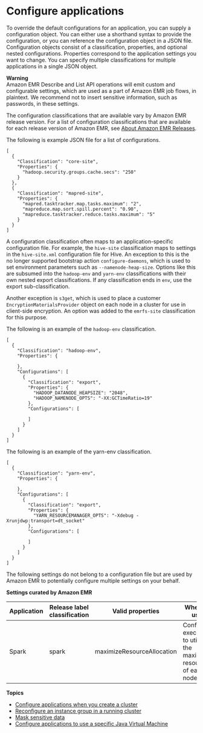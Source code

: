 # Configure applications<a name="emr-configure-apps"></a>

To override the default configurations for an application, you can supply a configuration object\. You can either use a shorthand syntax to provide the configuration, or you can reference the configuration object in a JSON file\. Configuration objects consist of a classification, properties, and optional nested configurations\. Properties correspond to the application settings you want to change\. You can specify multiple classifications for multiple applications in a single JSON object\.

**Warning**  
Amazon EMR Describe and List API operations will emit custom and configurable settings, which are used as a part of Amazon EMR job flows, in plaintext\. We recommend not to insert sensitive information, such as passwords, in these settings\.

The configuration classifications that are available vary by Amazon EMR release version\. For a list of configuration classifications that are available for each release version of Amazon EMR, see [About Amazon EMR Releases](emr-release-components.md)\.

The following is example JSON file for a list of configurations\.

```
[
  {
    "Classification": "core-site",
    "Properties": {
      "hadoop.security.groups.cache.secs": "250"
    }
  },
  {
    "Classification": "mapred-site",
    "Properties": {
      "mapred.tasktracker.map.tasks.maximum": "2",
      "mapreduce.map.sort.spill.percent": "0.90",
      "mapreduce.tasktracker.reduce.tasks.maximum": "5"
    }
  }
]
```

A configuration classification often maps to an application\-specific configuration file\. For example, the `hive-site` classification maps to settings in the `hive-site.xml` configuration file for Hive\. An exception to this is the no longer supported bootstrap action `configure-daemons`, which is used to set environment parameters such as `--namenode-heap-size`\. Options like this are subsumed into the `hadoop-env` and `yarn-env` classifications with their own nested export classifications\. If any classification ends in `env`, use the export sub\-classification\. 

Another exception is `s3get`, which is used to place a customer `EncryptionMaterialsProvider` object on each node in a cluster for use in client\-side encryption\. An option was added to the `emrfs-site` classification for this purpose\.

The following is an example of the `hadoop-env` classification\.

```
[
  {
    "Classification": "hadoop-env",
    "Properties": {
      
    },
    "Configurations": [
      {
        "Classification": "export",
        "Properties": {
          "HADOOP_DATANODE_HEAPSIZE": "2048",
          "HADOOP_NAMENODE_OPTS": "-XX:GCTimeRatio=19"
        },
        "Configurations": [
          
        ]
      }
    ]
  }
]
```

The following is an example of the yarn\-env classification\.

```
[
  {
    "Classification": "yarn-env",
    "Properties": {
      
    },
    "Configurations": [
      {
        "Classification": "export",
        "Properties": {
          "YARN_RESOURCEMANAGER_OPTS": "-Xdebug -Xrunjdwp:transport=dt_socket"
        },
        "Configurations": [
          
        ]
      }
    ]
  }
]
```

The following settings do not belong to a configuration file but are used by Amazon EMR to potentially configure multiple settings on your behalf\.


**Settings curated by Amazon EMR**  

| Application | Release label classification | Valid properties | When to use | 
| --- | --- | --- | --- | 
| Spark | spark | maximizeResourceAllocation | Configure executors to utilize the maximum resources of each node\. | 

**Topics**
+ [Configure applications when you create a cluster](emr-configure-apps-create-cluster.md)
+ [Reconfigure an instance group in a running cluster](emr-configure-apps-running-cluster.md)
+ [Mask sensitive data](configuring-sensitive-data-annotations.md)
+ [Configure applications to use a specific Java Virtual Machine](configuring-java8.md)